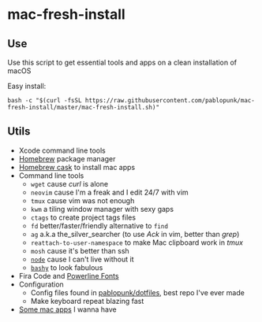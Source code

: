 # mac-fresh-install

## Use

Use this script to get essential tools and apps on a clean installation of macOS

Easy install:

```shell
bash -c "$(curl -fsSL https://raw.githubusercontent.com/pablopunk/mac-fresh-install/master/mac-fresh-install.sh)"
```

## Utils

- Xcode command line tools
- [Homebrew](https://brew.sh) package manager
- [Homebrew cask](https://caskroom.github.io) to install mac apps
- Command line tools
  - `wget` cause *curl* is alone
  - `neovim` cause I'm a freak and I edit 24/7 with vim
  - `tmux` cause vim was not enough
  - `kwm` a tiling window manager with sexy gaps
  - `ctags` to create project tags files
  - `fd` better/faster/friendly alternative to `find`
  - `ag` a.k.a the_silver_searcher (to use *Ack* in vim, better than *grep*)
  - `reattach-to-user-namespace` to make Mac clipboard work in *tmux*
  - `mosh` cause it's better than ssh
  - [`node`](https://nodejs.org) cause I can't live without it
  - [`bashy`](https://github.com/pablopunk/bashy) to look fabulous
- Fira Code and [Powerline Fonts](https://github.com/powerline/fonts)
- Configuration
  - Config files found in [pablopunk/dotfiles](https://github.com/pablopunk/dotfiles), best repo I've ever made
  - Make keyboard repeat blazing fast
- [Some mac apps](https://gist.github.com/pablopunk/048e164bb0fd2920711483029d9cc915/raw) I wanna have
